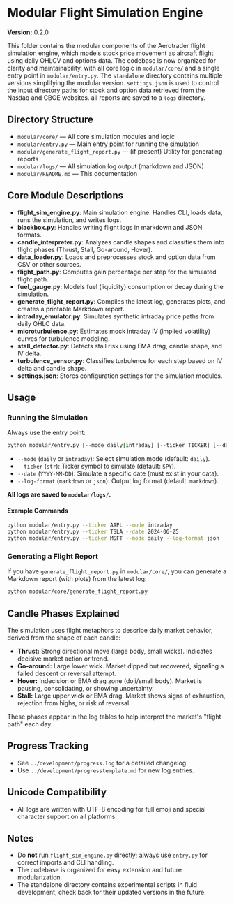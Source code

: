# Modular Flight Simulation Engine

**Version:** 0.2.0

This folder contains the modular components of the Aerotrader flight simulation engine, which models stock price movement as aircraft flight using daily OHLCV and options data. The codebase is now organized for clarity and maintainability, with all core logic in `modular/core/` and a single entry point in `modular/entry.py`. The `standalone` directory contains multiple versions simplifying the modular version. `settings.json` is used to control the input directory paths for stock and option data retrieved from the Nasdaq and CBOE websites. all reports are saved to a `logs` directory.

## Directory Structure

- `modular/core/` — All core simulation modules and logic
- `modular/entry.py` — Main entry point for running the simulation
- `modular/generate_flight_report.py` — (if present) Utility for generating reports
- `modular/logs/` — All simulation log output (markdown and JSON)
- `modular/README.md` — This documentation

## Core Module Descriptions

- **flight_sim_engine.py**: Main simulation engine. Handles CLI, loads data, runs the simulation, and writes logs.
- **blackbox.py**: Handles writing flight logs in markdown and JSON formats.
- **candle_interpreter.py**: Analyzes candle shapes and classifies them into flight phases (Thrust, Stall, Go-around, Hover).
- **data_loader.py**: Loads and preprocesses stock and option data from CSV or other sources.
- **flight_path.py**: Computes gain percentage per step for the simulated flight path.
- **fuel_gauge.py**: Models fuel (liquidity) consumption or decay during the simulation.
- **generate_flight_report.py**: Compiles the latest log, generates plots, and creates a printable Markdown report.
- **intraday_emulator.py**: Simulates synthetic intraday price paths from daily OHLC data.
- **microturbulence.py**: Estimates mock intraday IV (implied volatility) curves for turbulence modeling.
- **stall_detector.py**: Detects stall risk using EMA drag, candle shape, and IV delta.
- **turbulence_sensor.py**: Classifies turbulence for each step based on IV delta and candle shape.
- **settings.json**: Stores configuration settings for the simulation modules.

## Usage

### Running the Simulation
Always use the entry point:
```bash
python modular/entry.py [--mode daily|intraday] [--ticker TICKER] [--date YYYY-MM-DD] [--log-format markdown|json]
```
- `--mode` (`daily` or `intraday`): Select simulation mode (default: `daily`).
- `--ticker` (`str`): Ticker symbol to simulate (default: `SPY`).
- `--date` (`YYYY-MM-DD`): Simulate a specific date (must exist in your data).
- `--log-format` (`markdown` or `json`): Output log format (default: `markdown`).

**All logs are saved to `modular/logs/`.**

#### Example Commands
```bash
python modular/entry.py --ticker AAPL --mode intraday
python modular/entry.py --ticker TSLA --date 2024-06-25
python modular/entry.py --ticker MSFT --mode daily --log-format json
```

### Generating a Flight Report
If you have `generate_flight_report.py` in `modular/core/`, you can generate a Markdown report (with plots) from the latest log:
```bash
python modular/core/generate_flight_report.py
```

## Candle Phases Explained

The simulation uses flight metaphors to describe daily market behavior, derived from the shape of each candle:

- **Thrust:** Strong directional move (large body, small wicks). Indicates decisive market action or trend.
- **Go-around:** Large lower wick. Market dipped but recovered, signaling a failed descent or reversal attempt.
- **Hover:** Indecision or EMA drag zone (doji/small body). Market is pausing, consolidating, or showing uncertainty.
- **Stall:** Large upper wick or EMA drag. Market shows signs of exhaustion, rejection from highs, or risk of reversal.

These phases appear in the log tables to help interpret the market's "flight path" each day.

## Progress Tracking
- See `../development/progress.log` for a detailed changelog.
- Use `../development/progresstemplate.md` for new log entries.

## Unicode Compatibility
- All logs are written with UTF-8 encoding for full emoji and special character support on all platforms.

## Notes
- Do **not** run `flight_sim_engine.py` directly; always use `entry.py` for correct imports and CLI handling.
- The codebase is organized for easy extension and future modularization. 
- The standalone directory contains experimental scripts in fluid development, check back for their updated versions in the future.